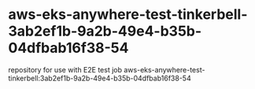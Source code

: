 # aws-eks-anywhere-test-tinkerbell-3ab2ef1b-9a2b-49e4-b35b-04dfbab16f38-54
repository for use with E2E test job aws-eks-anywhere-test-tinkerbell:3ab2ef1b-9a2b-49e4-b35b-04dfbab16f38-54
